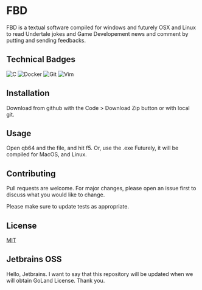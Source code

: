 # FBD

FBD is a textual software compiled for windows and futurely OSX and Linux to read Undertale jokes and Game Developement news and comment by putting and sending feedbacks. 

## Technical Badges
![C](https://img.shields.io/badge/c-%2300599C.svg?style=for-the-badge&logo=c&logoColor=white)
![Docker](https://img.shields.io/badge/docker-%230db7ed.svg?style=for-the-badge&logo=docker&logoColor=white)
![Git](https://img.shields.io/badge/git-%23F05033.svg?style=for-the-badge&logo=git&logoColor=white)
![Vim](https://img.shields.io/badge/VIM-%2311AB00.svg?style=for-the-badge&logo=vim&logoColor=white)
## Installation

Download from github with the Code > Download Zip button or with local git.

## Usage

Open qb64 and the file, and hit f5. Or, use the .exe Futurely, it will be compiled for MacOS, and Linux.

## Contributing

Pull requests are welcome. For major changes, please open an issue first
to discuss what you would like to change.

Please make sure to update tests as appropriate.

## License

[MIT](https://choosealicense.com/licenses/mit/)

## Jetbrains OSS
Hello, Jetbrains. I want to say that this repository will be updated when we will obtain GoLand License. Thank you.
